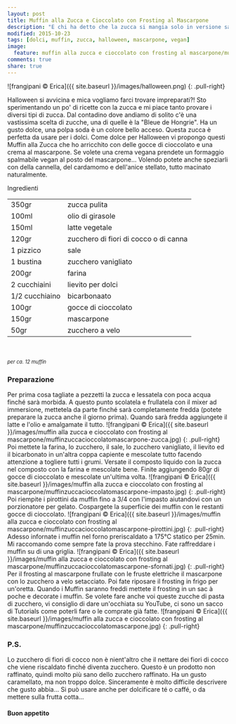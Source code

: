 ```yaml
---
layout: post
title: Muffin alla Zucca e Cioccolato con Frosting al Mascarpone
description: "E chi ha detto che la zucca si mangia solo in versione salata?!"
modified: 2015-10-23
tags: [dolci, muffin, zucca, halloween, mascarpone, vegan]
image:
  feature: muffin alla zucca e cioccolato con frosting al mascarpone/muffinzuccacioccolatomascarpone-header.jpg
comments: true
share: true
---
```


![frangipani © Erica]({{ site.baseurl }}/images/halloween.png)
{: .pull-right}

Halloween si avvicina e mica vogliamo farci trovare impreparati?! Sto sperimentando un po' di ricette con la zucca e mi piace tanto provare i diversi tipi di zucca. Dal contadino dove andiamo di solito c'è una vastissima scelta di zucche, una di quelle è la "Bleue de Hongrie". Ha un gusto dolce, una polpa soda è un colore bello acceso. Questa zucca è perfetta da usare per i dolci. Come dolce per Halloween vi propongo questi Muffin alla Zucca che ho arricchito con delle gocce di cioccolato e una crema al mascarpone. Se volete una crema vegana prendete un formaggio spalmabile vegan al posto del mascarpone... Volendo potete anche speziarli con della cannella, del cardamomo e dell'anice stellato, tutto macinato naturalmente.


<div class="ingredients">
  <div class="ingredients-title">Ingredienti</div>
  <table>
    <tbody>
      </tr>
      <tr>
        <td>350gr</td>
        <td>zucca pulita</td>
      </tr>
      <tr>
        <td>100ml</td>
        <td>olio di girasole</td>
      </tr>
      <tr>
        <td>150ml</td>
        <td>latte vegetale</td>
      </tr>
      <tr>
        <td>120gr</td>
        <td>zucchero di fiori di cocco o di canna</td>
      </tr>
      <tr>
        <td>1 pizzico</td>
        <td>sale</td>
      </tr>
      <tr>
        <td>1 bustina</td>
        <td>zucchero vanigliato</td>
      </tr>
      <tr>
        <td>200gr</td>
        <td>farina</td>
      </tr>
      <tr>
        <td>2 cucchiaini</td>
        <td>lievito per dolci</td>
      </tr>
      <tr>
        <td>1/2 cucchiaino</td>
        <td>bicarbonaato</td>
      </tr>
      <tr>
        <td>100gr</td>
        <td>gocce di cioccolato</td>
      </tr>
      <tr>
        <td>150gr</td>
        <td>mascarpone</td>
      </tr>
      <tr>
        <td>50gr</td>
        <td>zucchero a velo</td>  
      </tr>
    </tbody>
  </table>
  <br></br>
  <i class="pull-right" style="font-size: 80%;">per ca. 12 muffin</i>
</div>


<h3>
  <font color="grey">
    <i class="icon-cogs"></i>
  </font> Preparazione
</h3>

Per prima cosa tagliate a pezzetti la zucca e lessatela con poca acqua finché sarà morbida. A questo punto scolatela e frullatela con il mixer ad immersione, mettetela da parte finché sarà completamente fredda (potete preparare la zucca anche il giorno prima). Quando sarà fredda aggiungete il latte e l'olio e amalgamate il tutto.
![frangipani © Erica]({{ site.baseurl }}/images/muffin alla zucca e cioccolato con frosting al mascarpone/muffinzuccacioccolatomascarpone-zucca.jpg)
{: .pull-right}
Poi mettete la farina, lo zucchero, il sale, lo zucchero vanigliato, il lievito ed il bicarbonato in un'altra coppa capiente e mescolate tutto facendo attenzione a togliere tutti i grumi. Versate il composto liquido con la zucca nel composto con la farina e mescolate bene. Finite aggiungendo 80gr di gocce di cioccolato e mescolate un'ultima volta.
![frangipani © Erica]({{ site.baseurl }}/images/muffin alla zucca e cioccolato con frosting al mascarpone/muffinzuccacioccolatomascarpone-impasto.jpg)
{: .pull-right}
Poi riempite i pirottini da muffin fino a 3/4 con l'impasto aiutandovi con un porzionatore per gelato. Cospargete la superficie dei muffin con le restanti gocce di cioccolato. 
![frangipani © Erica]({{ site.baseurl }}/images/muffin alla zucca e cioccolato con frosting al mascarpone/muffinzuccacioccolatomascarpone-pirottini.jpg)
{: .pull-right}
Adesso infornate i muffin nel forno preriscaldato a 175°C statico per 25min. Mi raccomando come sempre fate la prova stecchino. Fate raffreddare i muffin su di una griglia.
![frangipani © Erica]({{ site.baseurl }}/images/muffin alla zucca e cioccolato con frosting al mascarpone/muffinzuccacioccolatomascarpone-sfornati.jpg)
{: .pull-right}
Per il frosting al mascarpone frullate con le fruste elettriche il mascarpone con lo zucchero a velo setacciato. Poi fate riposare il frosting in frigo per un'oretta. Quando i Muffin saranno freddi mettete il frosting in un sac à poche e decorate i muffin. Se volete fare anche voi queste zucche di pasta di zucchero, vi consiglio di dare un'occhiata su YouTube, ci sono un sacco di Tutorials come poterli fare o le comprate già fatte.
![frangipani © Erica]({{ site.baseurl }}/images/muffin alla zucca e cioccolato con frosting al mascarpone/muffinzuccacioccolatomascarpone.jpg)
{: .pull-right}

<h3>
  <font color="#FFCC00">
    <i class="icon-lightbulb"></i>
  </font> P.S.
</h3>

Lo zucchero di fiori di cocco non è nient'altro che il nettare dei fiori di cocco che viene riscaldato finché diventa zucchero. Questo è un prodotto non raffinato, quindi molto più sano dello zucchero raffinato. Ha un gusto caramellato, ma non troppo dolce. Sinceramente è molto difficile descrivere che gusto abbia... Si può usare anche per dolcificare té o caffé, o da mettere sulla frutta cotta...

<h4>Buon appetito
  <font color="red">
    <i class="icon-smile"></i>
  </font>
</h4>
